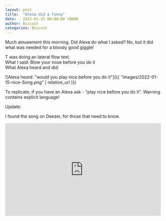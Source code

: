 ```yaml
---
layout: post
title:  "Alexa did a funny"
date:   2022-01-15 00:00:00 +0000
author: Biscuit
categories: Biscuit
---
```


Much amusement this morning. Did Alexa do what I asked? No, but it did what was needed for a bloody good giggle!

T was doing an lateral flow test.<br />
What I said: Blow your nose before you do it<br />
What Alexa heard and did:<br />

![Alexa heard: "would you play nice before you do it"]({{ "images/2022-01-15-nice-Song.png" | relative_url }})

To replicate; if you have an Alexa ask - "play nice before you do it".  Warning contains explicit language!

Update:

I found the song on Deezer, for those that need to know.

<iframe title="deezer-widget" src="https://widget.deezer.com/widget/auto/track/394882962" width="100%" height="300" frameborder="0" allowtransparency="true" allow="encrypted-media; clipboard-write"></iframe>
